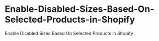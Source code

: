 # Enable-Disabled-Sizes-Based-On-Selected-Products-in-Shopify
Enable Disabled Sizes Based On Selected Products in Shopify
